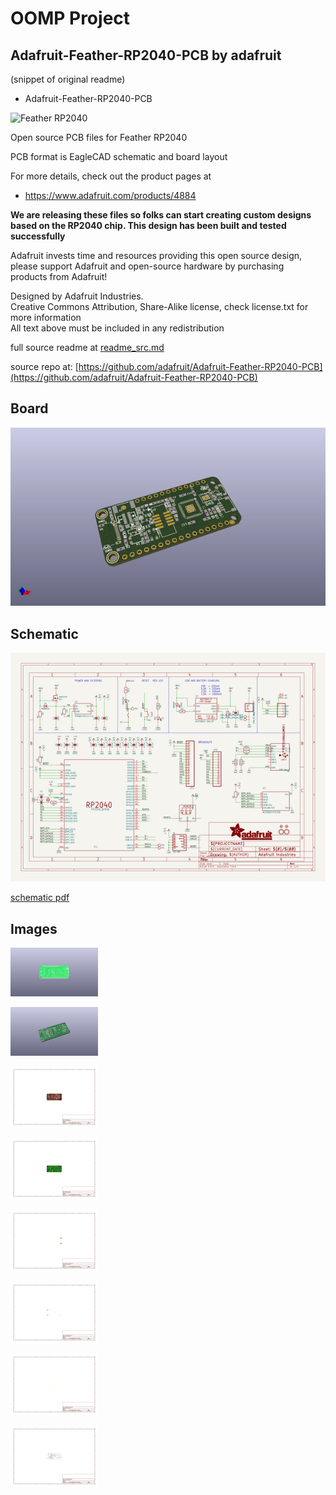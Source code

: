 # OOMP Project  
## Adafruit-Feather-RP2040-PCB  by adafruit  
  
(snippet of original readme)  
  
- Adafruit-Feather-RP2040-PCB  
  
![Feather RP2040](https://cdn-shop.adafruit.com/970x728/4884-05.jpg)  
  
Open source PCB files for Feather RP2040  
  
PCB format is EagleCAD schematic and board layout  
  
For more details, check out the product pages at  
  
   * https://www.adafruit.com/products/4884  
  
**We are releasing these files so folks can start creating custom designs based on the RP2040 chip. This design has been built and tested successfully**  
  
Adafruit invests time and resources providing this open source design,   
please support Adafruit and open-source hardware by purchasing   
products from Adafruit!  
  
Designed by Adafruit Industries.    
Creative Commons Attribution, Share-Alike license, check license.txt for more information  
All text above must be included in any redistribution  
  
  full source readme at [readme_src.md](readme_src.md)  
  
source repo at: [https://github.com/adafruit/Adafruit-Feather-RP2040-PCB](https://github.com/adafruit/Adafruit-Feather-RP2040-PCB)  
## Board  
  
[![working_3d.png](working_3d_600.png)](working_3d.png)  
## Schematic  
  
[![working_schematic.png](working_schematic_600.png)](working_schematic.png)  
  
[schematic pdf](working_schematic.pdf)  
## Images  
  
[![working_3D_bottom.png](working_3D_bottom_140.png)](working_3D_bottom.png)  
  
[![working_3D_top.png](working_3D_top_140.png)](working_3D_top.png)  
  
[![working_assembly_page_01.png](working_assembly_page_01_140.png)](working_assembly_page_01.png)  
  
[![working_assembly_page_02.png](working_assembly_page_02_140.png)](working_assembly_page_02.png)  
  
[![working_assembly_page_03.png](working_assembly_page_03_140.png)](working_assembly_page_03.png)  
  
[![working_assembly_page_04.png](working_assembly_page_04_140.png)](working_assembly_page_04.png)  
  
[![working_assembly_page_05.png](working_assembly_page_05_140.png)](working_assembly_page_05.png)  
  
[![working_assembly_page_06.png](working_assembly_page_06_140.png)](working_assembly_page_06.png)  
